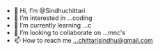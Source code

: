 - 👋 Hi, I’m @Sindhuchittari
- 👀 I’m interested in ...coding
- 🌱 I’m currently learning ...c
- 💞️ I’m looking to collaborate on ...mnc's
- 📫 How to reach me ...chittarisindhu@gmail.com

<!---
Sindhuchittari/Sindhuchittari is a ✨ special ✨ repository because its `README.md` (this file) appears on your GitHub profile.
You can click the Preview link to take a look at your changes.
--->
